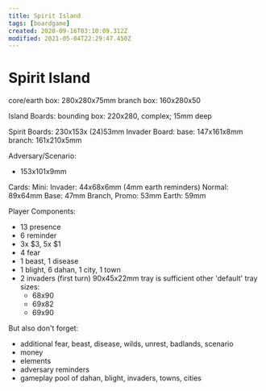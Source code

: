 ```yaml
---
title: Spirit Island
tags: [boardgame]
created: 2020-09-16T03:10:09.312Z
modified: 2021-05-04T22:29:47.450Z
---
```


# Spirit Island

core/earth box: 280x280x75mm
branch box: 160x280x50

Island Boards:
  bounding box: 220x280, complex; 15mm deep

Spirit Boards: 230x153x (24)53mm
Invader Board:
  base: 147x161x8mm
  branch: 161x210x5mm

Adversary/Scenario:
  - 153x101x9mm

Cards:
  Mini:
    Invader: 44x68x6mm (4mm earth reminders)
  Normal: 89x64mm
    Base: 47mm
    Branch, Promo: 53mm
    Earth: 59mm

Player Components:
  - 13 presence
  - 6 reminder
  - 3x $3, 5x $1
  - 4 fear
  - 1 beast, 1 disease
  - 1 blight, 6 dahan, 1 city, 1 town
  - 2 invaders (first turn)
  90x45x22mm tray is sufficient
  other 'default' tray sizes:
    - 68x90
    - 69x82
    - 69x90

But also don't forget:
- additional fear, beast, disease, wilds, unrest, badlands, scenario
- money
- elements
- adversary reminders
- gameplay pool of dahan, blight, invaders, towns, cities

